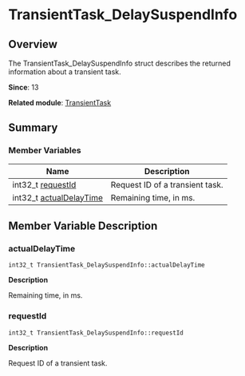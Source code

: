 # TransientTask_DelaySuspendInfo


## Overview

The TransientTask_DelaySuspendInfo struct describes the returned information about a transient task.

**Since**: 13

**Related module**: [TransientTask](_transient_task.md)


## Summary


### Member Variables

| Name| Description|
| -------- | -------- |
| int32_t [requestId](#requestid) | Request ID of a transient task. |
| int32_t [actualDelayTime](#actualdelaytime) | Remaining time, in ms. |


## Member Variable Description


### actualDelayTime

```
int32_t TransientTask_DelaySuspendInfo::actualDelayTime
```
**Description**

Remaining time, in ms.


### requestId

```
int32_t TransientTask_DelaySuspendInfo::requestId
```
**Description**

Request ID of a transient task.